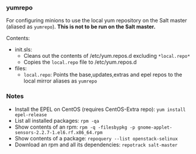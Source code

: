 
### yumrepo

For configuring minions to use the local yum repository on the Salt master (aliased as `yumrepo`).
**This is not to be run on the Salt master.**

Contents: 
- init.sls: 
  - Cleans out the contents of /etc/yum.repos.d excluding `*local.repo*`
  - Copies the `local.repo` file to /etc/yum.repos.d
- files:
  - `local.repo`: Points the base,updates,extras and epel repos to the local mirror aliases as `yumrepo`

### Notes

- Install the EPEL on CentOS (requires CentOS-Extra repo): `yum install epel-release`
- List all installed packages: `rpm -qa`  
- Show contents of an rpm:  `rpm -q -filesbypkg -p gnome-applet-sensors-2.2.7-1.el6.rf.x86_64.rpm` 
- Show contents of a package:  `repoquery --list openstack-selinux`
- Download an rpm and all its dependencies: `repotrack salt-master`
